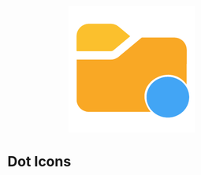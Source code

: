 <p align="center">
<img src="https://github.com/AnWeber/dot-icons/raw/main/icon.png" alt="dot-icons" />
</p>


# Dot Icons
